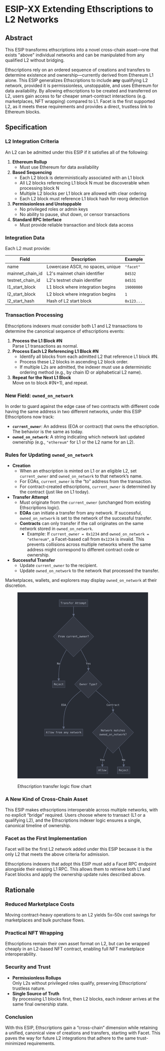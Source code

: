# ESIP-XX Extending Ethscriptions to L2 Networks

## Abstract

This ESIP transforms ethscriptions into a novel cross-chain asset—one that exists "above" individual networks and can be manipulated from any qualified L2 without bridging.

Ethscriptions rely on an ordered sequence of creations and transfers to determine existence and ownership—currently derived from Ethereum L1 alone. This ESIP generalizes Ethscriptions to include **any** qualifying L2 network, provided it is permissionless, unstoppable, and uses Ethereum for data availability. By allowing ethscriptions to be created and transferred on L2, users gain access to far cheaper smart-contract interactions (e.g. marketplaces, NFT wrapping) compared to L1. Facet is the first supported L2, as it meets these requirements and provides a direct, trustless link to Ethereum blocks.

## Specification

### L2 Integration Criteria

An L2 can be admitted under this ESIP if it satisfies all of the following:

1. **Ethereum Rollup**
   * Must use Ethereum for data availability
2. **Based Sequencing**
   * Each L2 block is deterministically associated with an L1 block
   * All L2 blocks referencing L1 block N must be discoverable when processing block N
   * Multiple L2 blocks per L1 block are allowed with clear ordering
   * Each L2 block must reference L1 block hash for reorg detection
3. **Permissionless and Unstoppable**
   * No privileged roles or admin keys
   * No ability to pause, shut down, or censor transactions
4. **Standard RPC Interface**
   * Must provide reliable transaction and block data access

### Integration Data

Each L2 must provide:

| Field              | Description                        | Example    |
| ------------------ | ---------------------------------- | ---------- |
| name               | Lowercase ASCII, no spaces, unique | `"facet"`  |
| mainnet\_chain\_id | L2's mainnet chain identifier      | `84532`    |
| testnet\_chain\_id | L2's testnet chain identifier      | `84531`    |
| l1\_start\_block   | L1 block where integration begins  | `19000000` |
| l2\_start\_block   | L2 block where integration begins  | `1`        |
| l2\_start\_hash    | Hash of L2 start block             | `0x123...` |

### Transaction Processing

Ethscriptions indexers must consider both L1 and L2 transactions to determine the canonical sequence of ethscriptions events:

1. **Process the L1 Block #N**\
   Parse L1 transactions as normal.
2. **Process Each L2 Referencing L1 Block #N**
   * Identify all blocks from each admitted L2 that reference L1 block #N.
   * Process these L2 blocks in ascending L2 block order.
   * If multiple L2s are admitted, the indexer must use a deterministic ordering method (e.g., by chain ID or alphabetical L2 name).
3. **Repeat for the Next L1 Block**\
   Move on to block #(N+1), and repeat.

### New Field: `owned_on_network`

In order to guard against the edge case of two contracts with different code having the same address in two different networks, under this ESIP Ethscriptions now track:

* **`current_owner`**: An address (EOA or contract) that owns the ethscription. The behavior is the same as today.
* **`owned_on_network`**: A string indicating which network last updated ownership (e.g., `"ethereum"` for L1 or the L2 name for an L2).

### Rules for Updating `owned_on_network`

* **Creation**
  * When an ethscription is minted on L1 or an eligible L2, set `current_owner` and `owned_on_network` to that network’s name.
  * For EOAs, `current_owner` is the “to” address from the transaction.
  * For contract-created ethscriptions, `current_owner` is determined by the contract (just like on L1 today).
* **Transfer Attempt**
  * Must originate from the `current_owner` (unchanged from existing Ethscriptions logic).
  * **EOAs** can initiate a transfer from any network. If successful, `owned_on_network` is set to the network of the successful transfer.
  * **Contracts** can only transfer if the call originates on the same network stored in `owned_on_network`.
    * Example: If `current_owner = 0x1234` and `owned_on_network = "ethereum"`, a Facet-based call from `0x1234` is invalid. This prevents collisions across multiple networks where the same address might correspond to different contract code or ownership.
* **Successful Transfer**
  * Update `current_owner` to the recipient.
  * Update `owned_on_network` to the network that processed the transfer.

Marketplaces, wallets, and explorers may display `owned_on_network` at their discretion.

<figure><img src="../../.gitbook/assets/Zight 2025-01-29 at 10.24.54 AM.png" alt=""><figcaption><p>Ethscription transfer logic flow chart</p></figcaption></figure>

### A New Kind of Cross-Chain Asset

This ESIP makes ethscriptions interoperable across multiple networks, with no explicit “bridge” required. Users choose where to transact (L1 or a qualifying L2), and the Ethscriptions indexer logic ensures a single, canonical timeline of ownership.

### Facet as the First Implementation

Facet will be the first L2 network added under this ESIP because it is the only L2 that meets the above criteria for admission.

Ethscriptions indexers that adopt this ESIP must add a Facet RPC endpoint alongside their existing L1 RPC. This allows them to retrieve both L1 and Facet blocks and apply the ownership update rules described above.

## Rationale

### Reduced Marketplace Costs

Moving contract-heavy operations to an L2 yields 5x–50x cost savings for marketplaces and bulk purchase flows.

### Practical NFT Wrapping

Ethscriptions remain their own asset format on L2, but can be wrapped cheaply in an L2-based NFT contract, enabling full NFT marketplace interoperability.

### Security and Trust

* **Permissionless Rollups**\
  Only L2s without privileged roles qualify, preserving Ethscriptions’ trustless nature.
* **Single Source of Truth**\
  By processing L1 blocks first, then L2 blocks, each indexer arrives at the same final ownership state.

### Conclusion

With this ESIP, Ethscriptions gain a “cross-chain” dimension while retaining a unified, canonical view of creations and transfers, starting with Facet. This paves the way for future L2 integrations that adhere to the same trust-minimized requirements.
